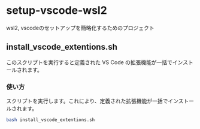 # setup-vscode-wsl2
wsl2, vscodeのセットアップを簡略化するためのプロジェクト

## install_vscode_extentions.sh

このスクリプトを実行すると定義された VS Code の拡張機能が一括でインストールされます。

### 使い方

スクリプトを実行します。これにより、定義された拡張機能が一括でインストールされます。

```bash
bash install_vscode_extentions.sh
```
